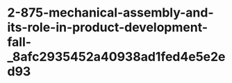 # 2-875-mechanical-assembly-and-its-role-in-product-development-fall-_8afc2935452a40938ad1fed4e5e2ed93